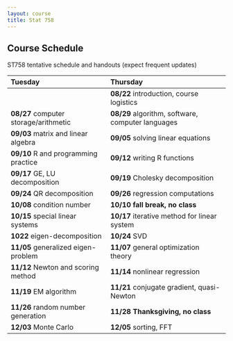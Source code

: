 ```yaml
---
layout: course
title: Stat 758
---
```


## Course Schedule

ST758 tentative schedule and handouts (expect frequent updates)

| **Tuesday** | **Thursday** |  
|:-----------|:------------|
| | **08/22** introduction, course logistics |
| **08/27** computer storage/arithmetic | **08/29** algorithm, software, computer languages |
| **09/03** matrix and linear algebra | **09/05** solving linear equations |
| **09/10** R and programming practice | **09/12** writing R functions |
| **09/17** GE, LU decomposition | **09/19** Cholesky decomposition |
| **09/24** QR decomposition | **09/26** regression computations |
| **10/08** condition number | **10/10** **fall break, no class** |
| **10/15** special linear systems | **10/17** iterative method for linear system |
| **1022** eigen-decomposition | **10/24** SVD |
| **11/05** generalized eigen-problem | **11/07** general optimization theory |
| **11/12** Newton and scoring method | **11/14** nonlinear regression |
| **11/19** EM algorithm | **11/21** conjugate gradient, quasi-Newton |
| **11/26** random number generation | **11/28** **Thanksgiving, no class** |
| **12/03** Monte Carlo | **12/05** sorting, FFT |
